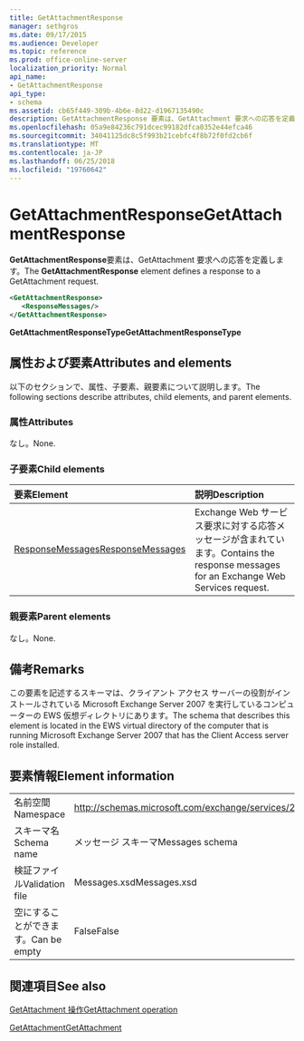 ```yaml
---
title: GetAttachmentResponse
manager: sethgros
ms.date: 09/17/2015
ms.audience: Developer
ms.topic: reference
ms.prod: office-online-server
localization_priority: Normal
api_name:
- GetAttachmentResponse
api_type:
- schema
ms.assetid: cb65f449-309b-4b6e-8d22-d1967135490c
description: GetAttachmentResponse 要素は、GetAttachment 要求への応答を定義します。
ms.openlocfilehash: 05a9e84236c791dcec99182dfca0352e44efca46
ms.sourcegitcommit: 34041125dc8c5f993b21cebfc4f8b72f0fd2cb6f
ms.translationtype: MT
ms.contentlocale: ja-JP
ms.lasthandoff: 06/25/2018
ms.locfileid: "19760642"
---
```

# <a name="getattachmentresponse"></a><span data-ttu-id="a073a-103">GetAttachmentResponse</span><span class="sxs-lookup"><span data-stu-id="a073a-103">GetAttachmentResponse</span></span>

<span data-ttu-id="a073a-104">**GetAttachmentResponse**要素は、GetAttachment 要求への応答を定義します。</span><span class="sxs-lookup"><span data-stu-id="a073a-104">The **GetAttachmentResponse** element defines a response to a GetAttachment request.</span></span> 
  
```xml
<GetAttachmentResponse>
   <ResponseMessages/>
</GetAttachmentResponse>
```

 <span data-ttu-id="a073a-105">**GetAttachmentResponseType**</span><span class="sxs-lookup"><span data-stu-id="a073a-105">**GetAttachmentResponseType**</span></span>
## <a name="attributes-and-elements"></a><span data-ttu-id="a073a-106">属性および要素</span><span class="sxs-lookup"><span data-stu-id="a073a-106">Attributes and elements</span></span>

<span data-ttu-id="a073a-107">以下のセクションで、属性、子要素、親要素について説明します。</span><span class="sxs-lookup"><span data-stu-id="a073a-107">The following sections describe attributes, child elements, and parent elements.</span></span>
  
### <a name="attributes"></a><span data-ttu-id="a073a-108">属性</span><span class="sxs-lookup"><span data-stu-id="a073a-108">Attributes</span></span>

<span data-ttu-id="a073a-109">なし。</span><span class="sxs-lookup"><span data-stu-id="a073a-109">None.</span></span>
  
### <a name="child-elements"></a><span data-ttu-id="a073a-110">子要素</span><span class="sxs-lookup"><span data-stu-id="a073a-110">Child elements</span></span>

|<span data-ttu-id="a073a-111">**要素**</span><span class="sxs-lookup"><span data-stu-id="a073a-111">**Element**</span></span>|<span data-ttu-id="a073a-112">**説明**</span><span class="sxs-lookup"><span data-stu-id="a073a-112">**Description**</span></span>|
|:-----|:-----|
|[<span data-ttu-id="a073a-113">ResponseMessages</span><span class="sxs-lookup"><span data-stu-id="a073a-113">ResponseMessages</span></span>](responsemessages.md) <br/> |<span data-ttu-id="a073a-114">Exchange Web サービス要求に対する応答メッセージが含まれています。</span><span class="sxs-lookup"><span data-stu-id="a073a-114">Contains the response messages for an Exchange Web Services request.</span></span>  <br/> |
   
### <a name="parent-elements"></a><span data-ttu-id="a073a-115">親要素</span><span class="sxs-lookup"><span data-stu-id="a073a-115">Parent elements</span></span>

<span data-ttu-id="a073a-116">なし。</span><span class="sxs-lookup"><span data-stu-id="a073a-116">None.</span></span>
  
## <a name="remarks"></a><span data-ttu-id="a073a-117">備考</span><span class="sxs-lookup"><span data-stu-id="a073a-117">Remarks</span></span>

<span data-ttu-id="a073a-118">この要素を記述するスキーマは、クライアント アクセス サーバーの役割がインストールされている Microsoft Exchange Server 2007 を実行しているコンピューターの EWS 仮想ディレクトリにあります。</span><span class="sxs-lookup"><span data-stu-id="a073a-118">The schema that describes this element is located in the EWS virtual directory of the computer that is running Microsoft Exchange Server 2007 that has the Client Access server role installed.</span></span>
  
## <a name="element-information"></a><span data-ttu-id="a073a-119">要素情報</span><span class="sxs-lookup"><span data-stu-id="a073a-119">Element information</span></span>

|||
|:-----|:-----|
|<span data-ttu-id="a073a-120">名前空間</span><span class="sxs-lookup"><span data-stu-id="a073a-120">Namespace</span></span>  <br/> |http://schemas.microsoft.com/exchange/services/2006/messages  <br/> |
|<span data-ttu-id="a073a-121">スキーマ名</span><span class="sxs-lookup"><span data-stu-id="a073a-121">Schema name</span></span>  <br/> |<span data-ttu-id="a073a-122">メッセージ スキーマ</span><span class="sxs-lookup"><span data-stu-id="a073a-122">Messages schema</span></span>  <br/> |
|<span data-ttu-id="a073a-123">検証ファイル</span><span class="sxs-lookup"><span data-stu-id="a073a-123">Validation file</span></span>  <br/> |<span data-ttu-id="a073a-124">Messages.xsd</span><span class="sxs-lookup"><span data-stu-id="a073a-124">Messages.xsd</span></span>  <br/> |
|<span data-ttu-id="a073a-125">空にすることができます。</span><span class="sxs-lookup"><span data-stu-id="a073a-125">Can be empty</span></span>  <br/> |<span data-ttu-id="a073a-126">False</span><span class="sxs-lookup"><span data-stu-id="a073a-126">False</span></span>  <br/> |
   
## <a name="see-also"></a><span data-ttu-id="a073a-127">関連項目</span><span class="sxs-lookup"><span data-stu-id="a073a-127">See also</span></span>



[<span data-ttu-id="a073a-128">GetAttachment 操作</span><span class="sxs-lookup"><span data-stu-id="a073a-128">GetAttachment operation</span></span>](getattachment-operation.md)
  
[<span data-ttu-id="a073a-129">GetAttachment</span><span class="sxs-lookup"><span data-stu-id="a073a-129">GetAttachment</span></span>](getattachment.md)


